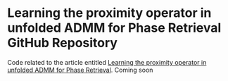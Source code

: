 # Learning the proximity operator in unfolded ADMM for Phase Retrieval GitHub Repository

Code related to the article entitled [Learning the proximity operator in unfolded ADMM for Phase Retrieval](https://arxiv.org/abs/2204.01360). Coming soon
